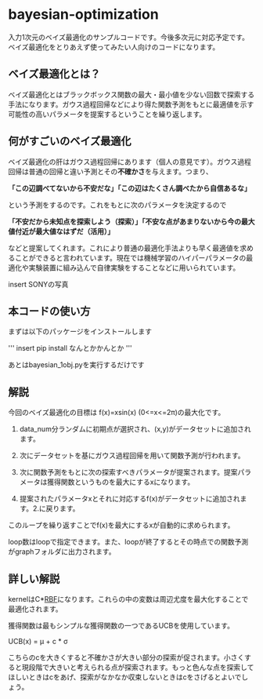 # bayesian-optimization
入力1次元のベイズ最適化のサンプルコードです。今後多次元に対応予定です。
ベイズ最適化をとりあえず使ってみたい人向けのコードになります。



## ベイズ最適化とは？
ベイズ最適化とはブラックボックス関数の最大・最小値を少ない回数で探索する手法になります。ガウス過程回帰などにより得た関数予測をもとに最適値を示す可能性の高いパラメータを提案するということを繰り返します。



## 何がすごいのベイズ最適化
ベイズ最適化の肝はガウス過程回帰にあります（個人の意見です）。ガウス過程回帰は普通の回帰と違い予測とその**不確かさ**を与えます。つまり、

**「この辺調べてないから不安だな」「この辺はたくさん調べたから自信あるな」**

という予測をするのです。これをもとに次のパラメータを決定するので

**「不安だから未知点を探索しよう（探索）」「不安な点があまりないから今の最大値付近が最大値なはずだ（活用）」**

などと提案してくれます。これにより普通の最適化手法よりも早く最適値を求めることができると言われています。現在では機械学習のハイパーパラメータの最適化や実験装置に組み込んで自律実験をすることなどに用いられています。

insert SONYの写真

## 本コードの使い方
まずは以下のパッケージをインストールします

'''
insert pip install なんとかかんとか
'''

あとはbayesian_1obj.pyを実行するだけです

## 解説
今回のベイズ最適化の目標は f(x)=xsin(x) (0<=x<=2π)の最大化です。

1. data_num分ランダムに初期点が選択され、(x,y)がデータセットに追加されます。 

1. 次にデータセットを基にガウス過程回帰を用いて関数予測が行われます。

1. 次に関数予測をもとに次の探索すべきパラメータが提案されます。提案パラメータは獲得関数というものを最大にするxになります。

1. 提案されたパラメータxとそれに対応するf(x)がデータセットに追加されます。2.に戻ります。

このループを繰り返すことでf(x)を最大にするxが自動的に求められます。

loop数はloopで指定できます。また、loopが終了するとその時点での関数予測がgraphフォルダに出力されます。


## 詳しい解説
kernelはC*[RBF](https://scikit-learn.org/stable/modules/generated/sklearn.gaussian_process.kernels.RBF.html "RBF kernel")になります。これらの中の変数は周辺尤度を最大化することで最適化されます。

獲得関数は最もシンプルな獲得関数の一つであるUCBを使用しています。

UCB(x) = μ + c * σ

こちらのcを大きくすると不確かさが大きい部分の探索が促されます。小さくすると現段階で大きいと考えられる点が探索されます。もっと色んな点を探索してほしいときはcをあげ、探索がなかなか収束しないときはcをさげるとよいでしょう。
